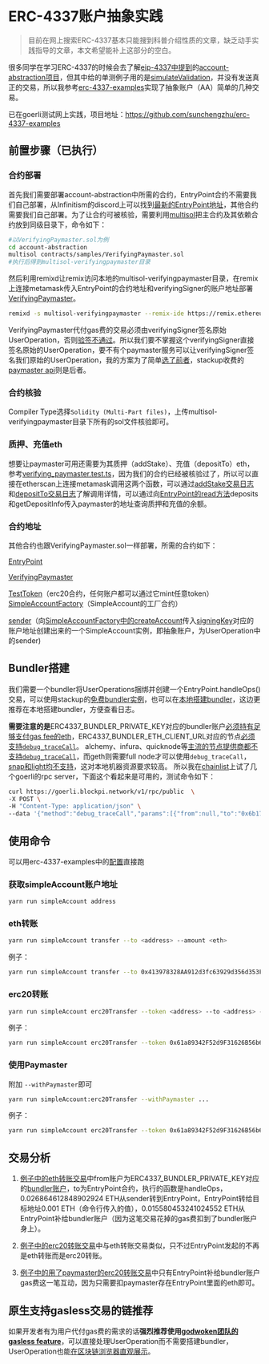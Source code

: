 # ERC-4337账户抽象实践

> 目前在网上搜索ERC-4337基本只能搜到科普介绍性质的文章，缺乏动手实践指导的文章，本文希望能补上这部分的空白。

很多同学在学习ERC-4337的时候会去了解[eip-4337中提到](https://github.com/ethereum/EIPs/blob/master/EIPS/eip-4337.md?plain=1#L913-L915)的[account-abstraction项目](https://github.com/eth-infinitism/account-abstraction)，但其中给的单测例子用的是[simulateValidation](https://discord.com/channels/892780451570270219/892780453940056066/1045219792174465104)，并没有发送真正的交易，所以我参考[erc-4337-examples](https://github.com/stackup-wallet/erc-4337-examples)实现了抽象账户（AA）简单的几种交易。

已在goerli测试网上实践，项目地址：https://github.com/sunchengzhu/erc-4337-examples

## 前置步骤（已执行）

### 合约部署

首先我们需要部署account-abstraction中所需的合约，EntryPoint合约不需要我们自己部署，从Infinitism的discord上可以找到[最新的EntryPoint地址](https://discord.com/channels/892780451570270219/892780453940056066/1061786895161491456)，其他合约需要我们自己部署。为了让合约可被核验，需要利用[multisol](https://github.com/paulrberg/multisol)把主合约及其依赖合约放到同级目录下，命令如下：

```bash
#以VerifyingPaymaster.sol为例
cd account-abstraction
multisol contracts/samples/VerifyingPaymaster.sol
#执行后得到multisol-verifyingpaymaster目录
```

然后利用remixd让remix访问本地的multisol-verifyingpaymaster目录，在remix上连接metamask传入EntryPoint的合约地址和verifyingSigner的账户地址部署[VerifyingPaymaster](https://github.com/eth-infinitism/account-abstraction/blob/develop/contracts/samples/VerifyingPaymaster.sol)。

```bash
remixd -s multisol-verifyingpaymaster --remix-ide https://remix.ethereum.org
```

VerifyingPaymaster代付gas费的交易必须由verifyingSigner签名原始UserOperation，否则[验签不通过](https://github.com/eth-infinitism/account-abstraction/blob/f3b5f795515ad8a7a7bf447575d6554854b820da/contracts/samples/VerifyingPaymaster.sol#L90-L93)。所以我们要不掌握这个verifyingSigner直接签名原始的UserOperation，要不有个paymaster服务可以让verifyingSigner签名我们原始的UserOperation，我的方案为了简单[选了前者](https://github.com/sunchengzhu/erc-4337-examples/blob/54d50747ad4bde887652160be5f479564210e2d5/src/getMyPaymaster.ts#L53)，stackup收费的[paymaster api](https://docs.stackup.sh/docs/api/paymaster/introduction#stackup-paymaster-api)则是后者。

### 合约核验

Compiler Type选择`Solidity (Multi-Part files)`，上传multisol-verifyingpaymaster目录下所有的sol文件核验即可。

### 质押、充值eth

想要让paymaster可用还需要为其质押（addStake）、充值（depositTo）eth，参考[verifying_paymaster.test.ts](https://github.com/eth-infinitism/account-abstraction/blob/develop/test/verifying_paymaster.test.ts)，因为我们的合约已经被核验过了，所以可以直接在etherscan上连接metamask调用这两个函数，可以通过[addStake交易日志](https://goerli.etherscan.io/tx/0x2a24872030e552acd97f6873e73ad22181edb889e4c86083c63cad362c442e6d#eventlog)和[depositTo交易日志](https://goerli.etherscan.io/tx/0x35cad8d13b2edcc12a7a907e5532a3ec89e6b66710f9eb4ba104ac7ef5522d1e#eventlog)了解调用详情，可以通过向[EntryPoint的read方法](https://goerli.etherscan.io/address/0x0F46c65C17AA6b4102046935F33301f0510B163A#readContract)deposits和getDepositInfo传入paymaster的地址查询质押和充值的余额。

### 合约地址

其他合约也跟VerifyingPaymaster.sol一样部署，所需的合约如下：

[EntryPoint](https://goerli.etherscan.io/address/0x0F46c65C17AA6b4102046935F33301f0510B163A)

[VerifyingPaymaster](https://goerli.etherscan.io/address/0xE0165B20422B0dC3802085D34013bA0E2a83f640)

[TestToken](https://goerli.etherscan.io/token/0x61a89342f52d9f31626b56b64a83579e5c368f4c)（erc20合约，任何账户都可以通过它mint任意token）
[SimpleAccountFactory](https://goerli.etherscan.io/address/0xd9743aBf3031BD1B0b9B64a53307468677b4051B)（SimpleAccount的工厂合约）

[sender](https://goerli.etherscan.io/address/0x4Ed6e8753EE82D10952f4D720b30E8d2BCA09565)（向[SimpleAccountFactory中的createAccount](https://goerli.etherscan.io/address/0xd9743aBf3031BD1B0b9B64a53307468677b4051B#writeContract)传入[signingKey](https://github.com/sunchengzhu/erc-4337-examples/blob/54d50747ad4bde887652160be5f479564210e2d5/config.json#L4)对应的账户地址创建出来的一个SimpleAccount实例，即抽象账户，为UserOperation中的sender)

## Bundler搭建

我们需要一个bundler将UserOperations捆绑并创建一个EntryPoint.handleOps() 交易，可以使用stackup的[免费bundler实例](https://docs.stackup.sh/docs/guides/quickstart#3-initialize-your-configuration)，也可以在[本地搭建bundler](https://github.com/stackup-wallet/stackup-bundler)，这边更推荐在本地搭建bundler，方便查看日志。

**需要注意的是**ERC4337_BUNDLER_PRIVATE_KEY对应的bundler账户[必须持有足够支付gas fee的eth](https://discord.com/channels/874596133148696576/942772249662996520/1049685662305091584)，ERC4337_BUNDLER_ETH_CLIENT_URL对应的节点[必须支持`debug_traceCall`](https://github.com/eth-infinitism/bundler/blob/6b23f7d7cf92eef97f715a23ea30a5ba8773dab5/README.md?plain=1#L12)。
alchemy、infura、quicknode等[主流的节点提供商都不支持`debug_traceCall`](https://discord.com/channels/874596133148696576/942772249662996520/1066236623949418657)，而geth则需要full node才可以使用`debug_traceCall`，[snap和light均不支持](https://miaoguoge.xyz/geth-snap-rpc/)，这对本地机器资源要求较高。 所以我在[chainlist](https://chainlist.org/chain/5)上试了几个goerli的rpc server，下面这个看起来是可用的，测试命令如下：

```bash
curl https://goerli.blockpi.network/v1/rpc/public  \
-X POST \
-H "Content-Type: application/json" \
--data '{"method":"debug_traceCall","params":[{"from":null,"to":"0x6b175474e89094c44da98b954eedeac495271d0f","data":"0x70a082310000000000000000000000006E0d01A76C3Cf4288372a29124A26D4353EE51BE"}, "latest"],"id":1,"jsonrpc":"2.0"}'
```

## 使用命令

可以用erc-4337-examples中的[配置](https://github.com/sunchengzhu/erc-4337-examples/blob/main/config.json)直接跑

### 获取simpleAccount账户地址

```bash
yarn run simpleAccount address
```

### eth转账

```bash
yarn run simpleAccount transfer --to <address> --amount <eth>
```
例子：
```bash
yarn run simpleAccount transfer --to 0x413978328AA912d3fc63929d356d353F6e854Ee1 --amount 0.001
```

### erc20转账
```bash
yarn run simpleAccount erc20Transfer --token <address> --to <address> --amount <decimal>
```
例子：
```bash
yarn run simpleAccount erc20Transfer --token 0x61a89342F52d9F31626B56b64A83579E5c368f4c --to 0x413978328AA912d3fc63929d356d353F6e854Ee1 --amount 0.1
```
### 使用Paymaster

附加 `--withPaymaster`即可

```bash
yarn run simpleAccount:erc20Transfer --withPaymaster ...
```
例子：
```bash
yarn run simpleAccount erc20Transfer --token 0x61a89342F52d9F31626B56b64A83579E5c368f4c --to 0x413978328AA912d3fc63929d356d353F6e854Ee1 --amount 0.1 --withPaymaster
```

## 交易分析

1. [例子中的eth转账交易](https://goerli.etherscan.io/tx/0xc01b3537400468763f01e32357c6792f55366643cb099db94e731a872e3cfe2a)中from账户为ERC4337_BUNDLER_PRIVATE_KEY对应的[bundler账户](https://goerli.etherscan.io/address/0xf6286e20f6bdc4bdcff7cb5a8a397bda017fcb84)，to为EntryPoint合约，执行的函数是handleOps，0.026864612848902924 ETH从sender转到EntryPoint，EntryPoint转给目标地址0.001 ETH（命令行传入的值），0.015580453241024552 ETH从EntryPoint补给bundler账户（因为这笔交易花掉的gas费扣到了bundler账户身上）。

2. [例子中的erc20转账交易](https://goerli.etherscan.io/tx/0x4071ac2224535a45c6923e422ace694f84778eb50dbc88d1e592a74c84b576c9)中与eth转账交易类似，只不过EntryPoint发起的不再是eth转账而是erc20转账。
3. [例子中的用了paymaster的erc20转账交易](https://goerli.etherscan.io/tx/0xb7fa4ba386dbd79e7d567f6b027d9ddda204dcedee06b8c490fddec6b50b33ce)中只有EntryPoint补给bundler账户gas费这一笔互动，因为只需要扣paymaster存在EntryPoint里面的eth即可。

## 原生支持gasless交易的链推荐

如果开发者有为用户代付gas费的需求的话**强烈推荐使用[godwoken团队的gasless feature](https://docs.godwoken.io/gasless-feature)**，可以直接处理UserOperation而不需要搭建bundler，UserOperation也能[在区块链浏览器直观展示](https://v1.testnet.gwscan.com/tx/0xc2e2c0141231ae0d544956ef977d8ca328d44134c431c57f71dcb47f71a86fcd)。

